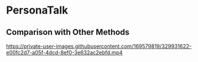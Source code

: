 # PersonaTalk
## Comparison with Other Methods

https://private-user-images.githubusercontent.com/169579819/329931622-e00fc2d7-a05f-4dcd-8ef0-3e632ac2ebfd.mp4
